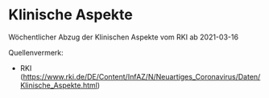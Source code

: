 # Klinische Aspekte

Wöchentlicher Abzug der Klinischen Aspekte vom RKI ab 2021-03-16

Quellenvermerk: 
- RKI (https://www.rki.de/DE/Content/InfAZ/N/Neuartiges_Coronavirus/Daten/Klinische_Aspekte.html)

